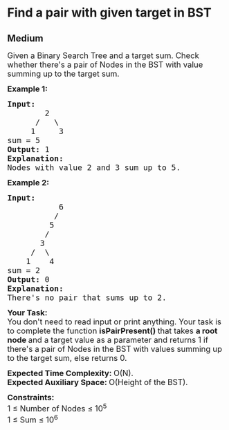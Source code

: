 # Find a pair with given target in BST
## Medium 
<div class="problem-statement">
                <p></p><p><span style="font-size:18px">Given a Binary Search Tree and a target sum. Check whether there's a pair of Nodes in the BST with value summing up to the target sum.&nbsp;</span></p>

<p><span style="font-size:18px"><strong>Example 1:</strong></span></p>

<pre><span style="font-size:18px"><strong>Input:
&nbsp;       </strong>2<strong>
</strong>      /   \
&nbsp;    1     3
sum = 5
<strong>Output: </strong>1 
<strong>Explanation: </strong>
Nodes with value 2 and 3 sum up to 5.</span>
</pre>

<p><span style="font-size:18px"><strong>Example 2:</strong></span></p>

<pre><span style="font-size:18px"><strong>Input:
</strong>           6
&nbsp;         /    
&nbsp;        5     
&nbsp;       /
&nbsp;      3 
&nbsp;    /  \
&nbsp;   1    4<strong>
</strong>sum = 2
<strong>Output: </strong>0 
<strong>Explanation: </strong>
There's no pair that sums up to 2.
</span></pre>

<p><span style="font-size:18px"><strong>Your Task:</strong><br>
You don't need to read input or print anything. Your task is to complete the function</span><span style="font-size:18px">&nbsp;<strong>isPairPresent()&nbsp;</strong>that takes <strong>a root node </strong>and a target value as a parameter and returns 1 if there's a pair of Nodes in the BST with values summing up to the target sum, else returns 0.&nbsp;</span></p>

<p><span style="font-size:18px"><strong>Expected Time Complexity:&nbsp;</strong>O(N).<br>
<strong>Expected Auxiliary Space:&nbsp;</strong>O(Height of the BST).</span></p>

<p><span style="font-size:18px"><strong>Constraints:</strong><br>
1 ≤ Number of Nodes ≤ 10<sup>5</sup><br>
1 ≤ Sum ≤ 10<sup>6</sup></span></p>
 <p></p>
            </div>